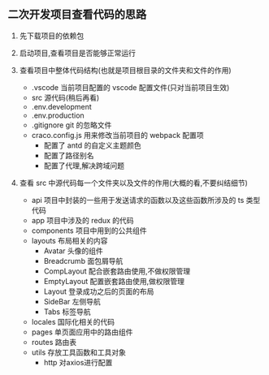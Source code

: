 ## 二次开发项目查看代码的思路

1. 先下载项目的依赖包

2. 启动项目,查看项目是否能够正常运行

3. 查看项目中整体代码结构(也就是项目根目录的文件夹和文件的作用)

   - .vscode 当前项目配置的 vscode 配置文件(只对当前项目生效)
   - src 源代码(稍后再看)
   - .env.development
   - .env.production
   - .gitignore git 的忽略文件
   - craco.config.js 用来修改当前项目的 webpack 配置项
     - 配置了 antd 的自定义主题颜色
     - 配置了路径别名
     - 配置了代理,解决跨域问题

4. 查看 src 中源代码每一个文件夹以及文件的作用(大概的看,不要纠结细节)
   - api 项目中封装的一些用于发送请求的函数以及这些函数所涉及的 ts 类型代码
   - app 项目中涉及的 redux 的代码
   - components 项目中用到的公共组件
   - layouts 布局相关的内容
     - Avatar 头像的组件
     - Breadcrumb 面包屑导航
     - CompLayout 配合嵌套路由使用,不做权限管理
     - EmptyLayout 配置嵌套路由使用,做权限管理
     - Layout 登录成功之后的页面的布局
     - SideBar 左侧导航
     - Tabs 标签导航
   - locales 国际化相关的代码
   - pages 单页面应用中的路由组件
   - routes 路由表
   - utils 存放工具函数和工具对象
     - http 对axios进行配置
